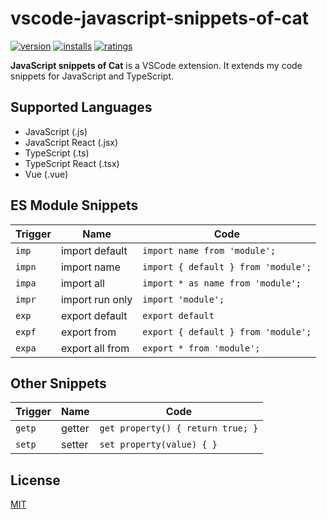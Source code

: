 # vscode-javascript-snippets-of-cat

[![version](https://vsmarketplacebadge.apphb.com/version/zskycat.javascript-snippets-of-cat.svg)](https://marketplace.visualstudio.com/items?itemName=zskycat.javascript-snippets-of-cat)
[![installs](https://vsmarketplacebadge.apphb.com/installs/zskycat.javascript-snippets-of-cat.svg)](https://marketplace.visualstudio.com/items?itemName=zskycat.javascript-snippets-of-cat)
[![ratings](https://vsmarketplacebadge.apphb.com/rating/zskycat.javascript-snippets-of-cat.svg)](https://marketplace.visualstudio.com/items?itemName=zskycat.javascript-snippets-of-cat)

**JavaScript snippets of Cat** is a VSCode extension. It extends my code snippets for JavaScript and TypeScript.

## Supported Languages

-   JavaScript (.js)
-   JavaScript React (.jsx)
-   TypeScript (.ts)
-   TypeScript React (.tsx)
-   Vue (.vue)

## ES Module Snippets

| Trigger | Name            | Code                                |
| ------- | --------------- | ----------------------------------- |
| `imp`   | import default  | `import name from 'module';`        |
| `impn`  | import name     | `import { default } from 'module';` |
| `impa`  | import all      | `import * as name from 'module';`   |
| `impr`  | import run only | `import 'module';`                  |
| `exp`   | export default  | `export default`                    |
| `expf`  | export from     | `export { default } from 'module';` |
| `expa`  | export all from | `export * from 'module';`           |

## Other Snippets

| Trigger | Name   | Code                              |
| ------- | ------ | --------------------------------- |
| `getp`  | getter | `get property() { return true; }` |
| `setp`  | setter | `set property(value) { }`         |

## License

[MIT](https://github.com/ZSkycat/vscode-javascript-snippets-of-cat/blob/master/LICENSE.txt)
